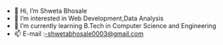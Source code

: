 - 👋 Hi, I’m Shweta Bhosale
- 👀 I’m interested in Web Development,Data Analysis
- 🌱 I’m currently learning B.Tech in Computer Science and Engineering
- 📫 E-mail :-shwetabhosale0003@gmail.com

<!---
ShwetaDBhosale/ShwetaDBhosale is a ✨ special ✨ repository because its `README.md` (this file) appears on your GitHub profile.
You can click the Preview link to take a look at your changes.
--->
